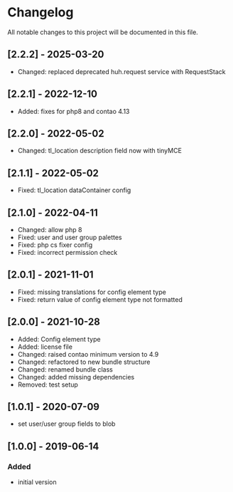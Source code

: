 # Changelog
All notable changes to this project will be documented in this file.

## [2.2.2] - 2025-03-20
- Changed: replaced deprecated huh.request service with RequestStack
## [2.2.1] - 2022-12-10
- Added: fixes for php8 and contao 4.13

## [2.2.0] - 2022-05-02
- Changed: tl_location description field now with tinyMCE

## [2.1.1] - 2022-05-02
- Fixed: tl_location dataContainer config

## [2.1.0] - 2022-04-11
- Changed: allow php 8
- Fixed: user and user group palettes
- Fixed: php cs fixer config
- Fixed: incorrect permission check

## [2.0.1] - 2021-11-01
- Fixed: missing translations for config element type
- Fixed: return value of config element type not formatted

## [2.0.0] - 2021-10-28
- Added: Config element type
- Added: license file
- Changed: raised contao minimum version to 4.9
- Changed: refactored to new bundle structure
- Changed: renamed bundle class
- Changed: added missing dependencies
- Removed: test setup

## [1.0.1] - 2020-07-09

- set user/user group fields to blob

## [1.0.0] - 2019-06-14

### Added
- initial version
